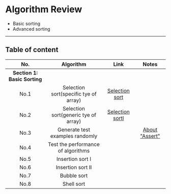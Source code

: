 # Algorithm Review
- Basic sorting
- Advanced sorting
---
## Table of content
| No.  | Algorithm  | Link | Notes |
| :------------: |:---------------:| :-----:|:-----:|
| **Section 1: Basic Sorting**|                                      
|  No.1  | Selection sort(specific tye of array) |[Selection sort](https://github.com/Cecilia-xu/AlgorithmReview/blob/master/sorting/SelectionSort.java)     | 
| No.2  | Selection sort(generic tye of array) |[Selection sortI](https://github.com/Cecilia-xu/AlgorithmReview/blob/master/sorting/SelectionSort.java)     |
| No.3  | Generate test examples randomly | |[About "Assert"](https://github.com/Cecilia-xu/AlgorithmReview/blob/master/sorting/About%20Assert.md)|
| No.4  | Test the performance of algorithms| | | 
| No.5  | Insertion sort I| | | 
| No.6  | Insertion sort II| | | 
| No.7  | Bubble sort | | | 
| No.8  | Shell sort | | |
